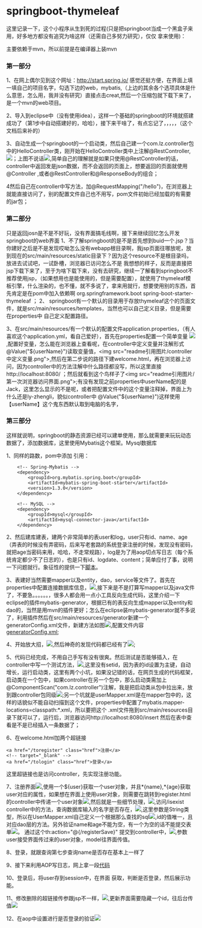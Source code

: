# springboot-thymeleaf
这里记录一下，这个小程序从生到死的过程(只是把springboot当成一个黑盒子来用，好多地方都没有追究为啥这样（还需自己多努力研究），仅仅 拿来使用)：

主要依赖于mvn，所以前提是在编译器上装mvn

### 第一部分

1、在网上偶尔见到这个网址：http://start.spring.io/  感觉还挺方便，在界面上填一填自己的项目名字，勾选下边的web，mybatis,（上边的其余各个选项具体是什么意思，怎么用，我并没有研究）直接点击creat,然后一个压缩包就下载下来了，是一个mvn的web项目。

2、导入到eclipse中（没有使用idea），这样一个基础的springboot的环境就搭建成功了（第1步中自动搭建好的，哈哈），接下来干啥了，有点忘记了，，，，，（这个文档后来补的）

3、自动生成一个springboot的一个启动类，然后自己建一个com.lz.controller包中的HelloController类，刚开始在HelloController类中上注解@RestController,
<img src='readme引用图片/微信截图_20180106141033.png'>；上图不说话<img src="readme引用图片/restcontroller和controller区别.png">,简单自己的理解就是如果只使用@RestController的话，controller中返回发是json数据，而不会返回的页面上，想要返回的页面就使用@Controller ,或者@RestController和@ResponseBody的组合；

4然后自己在controller中写方法，加@RequestMapping("/hello")，在浏览器上就能直接访问了，别的配置文件自己也不用写，pom文件初始已经加载的有需要的jar包；

### 第二部分 

只是返回josn是不是不好玩，没有界面搞毛线啊，接下来继续回忆怎么开发springboot的web界面
1、不了解springboot的是不是首先想到buid一个.jsp？当你建好之后是不是发现哎呦怎么没有webapp根目录啊，我jsp页面往哪放呢，放到现在的src/main/resources/static目录下？因为这个resource不是根目录吗，放进去试试吧，一试卧槽，浏览器已访问怎么不是 我想想的样子，反而是直接把jsp下载下来了，至于为啥下载下来，没有去研究，继续一了解看到springboot不推荐使用jsp，（如果想用也是能使用的，但是需要配置），就使用了thymeleaf模板引擎，什么渲染的，也不懂，就不多说了，拿来用就行，想要使用别的东西，首先肯定是在pom中加入依赖啊
    <dependency>
            <groupId>org.springframework.boot</groupId>
            <artifactId>spring-boot-starter-thymeleaf</artifactId>
    </dependency>；
2、 springboot有一个默认的目录用于存放thymeleaf这个的页面文件，就是src/main/resources/templates，当然也可以自己定义目录，但是需要在properties中
自己定义配置路径。

3、在src/main/resources/有一个默认的配置文件application.properties，（有人喜欢这个application.yml，看自己爱好），首先在properties配置一个简单变量
<img src="readme引用图片/properties配置userName变量.png">,配置好变量，怎么能在浏览器上查看呢，在controller中定义变量并注解形式@Value("${userName}")读取变量值，<img src="readme引用图片/controller中定义变量.png">,然后在第二步说的路径下建welcome.html，再在浏览器上访问，因为controller中的方法注解中什么路径都没写，所以这里直接http://localhost:8080/  ；然后就看到这个鸟样子了<img src="readme引用图片/第一次浏览器访问界面.png">;有没有发现之前properties中userName配的是Jack，这里怎么显示的不是呢，或者把配置文件中的这个变量注释掉，界面上为什么还是ly-zhengli，貌似controller中 @Value("${userName}")这样使用【userName】这个鬼东西默认取到电脑的名字，

### 第三部分

这样就说明，springboot的静态资源已经可以建单使用，那么就需要来玩玩动态数据了，添加数据库，这里使用Mybatis这个框架。Mysql数据库

1、同样的路数，pom中添加 引用：

        <!-- Spring-Mybatis -->
        <dependency>
            <groupId>org.mybatis.spring.boot</groupId>
            <artifactId>mybatis-spring-boot-starter</artifactId>
            <version>1.3.0</version>
        </dependency>

        <!-- MySQL -->
        <dependency>
            <groupId>mysql</groupId>
            <artifactId>mysql-connector-java</artifactId>
        </dependency>

2、然后建库建表，建两个非常简单的表user和log，user只有id、name、age（弄表的时候没有弄密码，后来写老套路的系统登录注册的时候，发现没有密码，就把age当密码来用，哈哈，不走常规路），log是为了用aop切点写日志（每个系统肯定都少不了日志的），也是只有id、logdate、content；简单应付了事，说明一下问题就行。象征性的提供一下<a href="spring.sql">脚本</a>。

3、表建好当然需要mapper以及entity，dao，service等文件了。首先在properties中配置连接数据库信息，<img src="readme引用图片/properties中配置数据库信息.png">,接下来是不是打算写mapper以及java文件了，不要急。。。。。。，很多人都会用一点小工具反向生成代码，这里介绍一下eclipse的插件mybatis-generator，根据已有的表反向生成mapper以及entity和dao的，当然是用mvn的插件更好；怎么在eclipse装mybatis-generator就不多说了，利用插件然后在src/main/resources/generator新建一个generatorConfig.xml文件，新建方法如图<img src="readme引用图片/mybatis generator.png">,配置文件内容<a href="src/main/resources/generator/generatorConfig.xml"> generatorConfig.xml</a>;

4、开始放大招，<img src="readme引用图片/运行mybatis generator生成代码.png">,然后神奇的发现代码都已经有了<img src="readme引用图片/插件生成的代码结构.png">;

5、代码已经完成，不用自己手写有没有很爽。然后测试是否能够插入，在controller中写一个测试方法，<img src="readme引用图片/testInsert.png">,这里没有setid，因为表的id设置为主键，自动增长，运行启动类，这里有两个小坑，如果没记错的话，在网页生成的代码框架，启动类在一个包中，如果controller在另一个包中，那么启动类需加上@ComponentScan("com.lz.controller")注解，我是把启动类从包中拉出来，放到跟controller包同级<img src="readme引用图片/启动类位置说明.png">;另一个坑就是userMapper.xml是在mapper包中的，这样的话貌似不能自动扫描到这个文件，properties中配置了mybatis.mapper-locations=classpath:*.xml，所以要把这个 .xml文件拖到src/main/resources目录下就可以了，运行后，浏览器访问http://localhost:8080/insert  然后在表中查看是不是已经插入一条数据了；

6、在welcome.html加两个超链接

    <a href="/toregister" class="href">注册</a>
    <!-- target="_blank" -->
    <a href="/tologin" class="href">登录</a>

这里超链接也是访问controller，先实现注册功能。

7、注册界面<img src="readme引用图片/注册界面.png">,使用一个${user}获取一个user对象，并且*{name},*{age}获取user对应的属性，如果想在界面上使用user对象，则需要在跳转到register.html的controller中传递一个user对象<img src="readme引用图片/跳转到注册界面.png">,然后就是一些细节处理，<img src="readme引用图片/ajax验证name是否存在.png">,访问/isexist   controller中的方法，查询数据库输入的名字是否存在，<img src="readme引用图片/isexist.png">,这里参数是String类型，所以在UserMapper.xml自己定义一个根据那么查找的sql<img src="readme引用图片/byname查找的sql.png">,id的值唯一，且对应dao层的方法。另外验证name和age不能为空，有一个为空的话不能提交表单<img src="readme引用图片/name和age是否为空.png">。 通过这个th:action="@{/registerSave}" 提交到controller中，<img src="readme引用图片/registerSave.png">,参数user接受界面传过来的user对象，model往界面传值。

8、登录，就跟查询第七步查询name是否存在基本上一样了

9、接下来利用AOP写日志，网上拿一段<a href="src/main/java/com/lz/aspect/LogRecordAspect.java">代码</a>

10、登录后，将user存到session中，在界面 <span th:text="${session.userSession.name}"></span> 获取，判断是否登录，然后展示功能。

11、修改删除的超链接传参跟jsp不一样，<img src="readme引用图片/超链接使用方法.png">,更新界面需要隐藏一个id，往后台传值<img src="readme引用图片/更新页面隐藏一个id.png">

12、在aop中设置进行是否登录的验证<img src="readme引用图片/aop验证是否登录.png">
